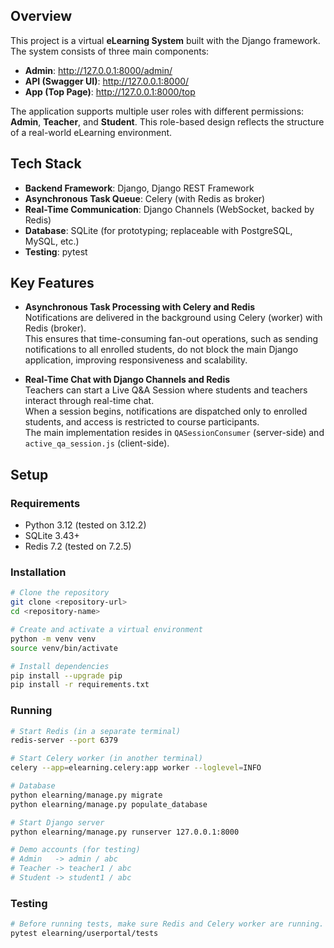 ## Overview

This project is a virtual **eLearning System** built with the Django framework. The system consists of three main components:
- **Admin**: http://127.0.0.1:8000/admin/  
- **API (Swagger UI)**: http://127.0.0.1:8000/  
- **App (Top Page)**: http://127.0.0.1:8000/top  

The application supports multiple user roles with different permissions: **Admin**, **Teacher**, and **Student**. This role-based design reflects the structure of a real-world eLearning environment.

## Tech Stack
- **Backend Framework**: Django, Django REST Framework
- **Asynchronous Task Queue**: Celery (with Redis as broker)
- **Real-Time Communication**: Django Channels (WebSocket, backed by Redis)
- **Database**: SQLite (for prototyping; replaceable with PostgreSQL, MySQL, etc.)
- **Testing**: pytest

## Key Features

- **Asynchronous Task Processing with Celery and Redis**  
  Notifications are delivered in the background using Celery (worker) with Redis (broker).  
  This ensures that time-consuming fan-out operations, such as sending notifications to all enrolled students, do not block the main Django application, improving responsiveness and scalability.

- **Real-Time Chat with Django Channels and Redis**  
  Teachers can start a Live Q&A Session where students and teachers interact through real-time chat.  
  When a session begins, notifications are dispatched only to enrolled students, and access is restricted to course participants.  
  The main implementation resides in `QASessionConsumer` (server-side) and `active_qa_session.js` (client-side).

## Setup

### Requirements

- Python 3.12 (tested on 3.12.2)
- SQLite 3.43+
- Redis 7.2 (tested on 7.2.5)

### Installation

```bash
# Clone the repository
git clone <repository-url>
cd <repository-name>

# Create and activate a virtual environment
python -m venv venv
source venv/bin/activate

# Install dependencies
pip install --upgrade pip
pip install -r requirements.txt
```

### Running

```bash
# Start Redis (in a separate terminal)
redis-server --port 6379

# Start Celery worker (in another terminal)
celery --app=elearning.celery:app worker --loglevel=INFO

# Database
python elearning/manage.py migrate
python elearning/manage.py populate_database

# Start Django server
python elearning/manage.py runserver 127.0.0.1:8000

# Demo accounts (for testing)
# Admin   -> admin / abc
# Teacher -> teacher1 / abc
# Student -> student1 / abc
```

### Testing

```bash
# Before running tests, make sure Redis and Celery worker are running.
pytest elearning/userportal/tests
```

